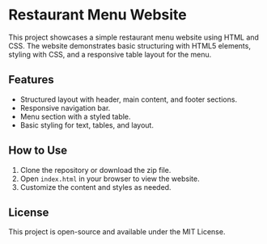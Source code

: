 # Restaurant Menu Website

This project showcases a simple restaurant menu website using HTML and CSS. 
The website demonstrates basic structuring with HTML5 elements, styling with CSS, and a responsive table layout for the menu.

## Features
- Structured layout with header, main content, and footer sections.
- Responsive navigation bar.
- Menu section with a styled table.
- Basic styling for text, tables, and layout.

## How to Use
1. Clone the repository or download the zip file.
2. Open `index.html` in your browser to view the website.
3. Customize the content and styles as needed.

## License
This project is open-source and available under the MIT License.

